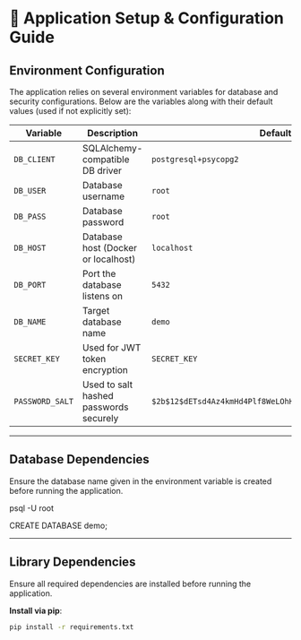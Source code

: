 # 🔧 Application Setup & Configuration Guide

## Environment Configuration

The application relies on several environment variables for database and security configurations. Below are the variables along with their default values (used if not explicitly set):

| Variable         | Description                             | Default Value                                                |
|------------------|-----------------------------------------|--------------------------------------------------------------|
| `DB_CLIENT`      | SQLAlchemy-compatible DB driver         | `postgresql+psycopg2`                                        |
| `DB_USER`        | Database username                       | `root`                                                       |
| `DB_PASS`        | Database password                       | `root`                                                       |
| `DB_HOST`        | Database host (Docker or localhost)     | `localhost`                                                  |
| `DB_PORT`        | Port the database listens on            | `5432`                                                       |
| `DB_NAME`        | Target database name                    | `demo`                                                       |
| `SECRET_KEY`     | Used for JWT token encryption           | `SECRET_KEY`                                                 |
| `PASSWORD_SALT`  | Used to salt hashed passwords securely  | `$2b$12$dETsd4Az4kmHd4Plf8WeLOhHsv5k0ZtVRILphMAv.LArX4tU5H6eK` |

---

## Database Dependencies

Ensure the database name given in the environment variable is created before running the application.


psql -U root


CREATE DATABASE demo;

---

## Library Dependencies

Ensure all required dependencies are installed before running the application.

**Install via pip**:

```bash
pip install -r requirements.txt
